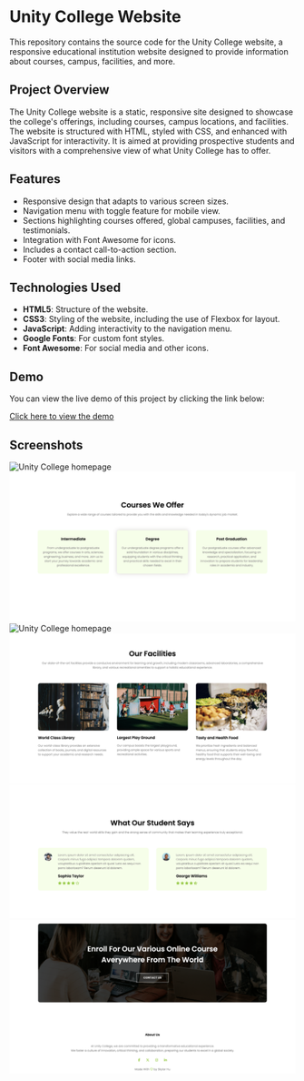 # Unity College Website

This repository contains the source code for the Unity College website, a responsive educational institution website designed to provide information about courses, campus, facilities, and more.

## Project Overview

The Unity College website is a static, responsive site designed to showcase the college's offerings, including courses, campus locations, and facilities. The website is structured with HTML, styled with CSS, and enhanced with JavaScript for interactivity. It is aimed at providing prospective students and visitors with a comprehensive view of what Unity College has to offer.

## Features

- Responsive design that adapts to various screen sizes.
- Navigation menu with toggle feature for mobile view.
- Sections highlighting courses offered, global campuses, facilities, and testimonials.
- Integration with Font Awesome for icons.
- Includes a contact call-to-action section.
- Footer with social media links.

## Technologies Used

- **HTML5**: Structure of the website.
- **CSS3**: Styling of the website, including the use of Flexbox for layout.
- **JavaScript**: Adding interactivity to the navigation menu.
- **Google Fonts**: For custom font styles.
- **Font Awesome**: For social media and other icons.

## Demo

You can view the live demo of this project by clicking the link below:

[Click here to view the demo](https://skylaryhu.github.io/unity-college/)

## Screenshots

![Unity College homepage](screenshots/screenshot_1.png)
![Unity College homepage](screenshots/screenshot_2.png)
![Unity College homepage](screenshots/screenshot_3.png)
![Unity College homepage](screenshots/screenshot_4.png)
![Unity College homepage](screenshots/screenshot_5.png)
![Unity College homepage](screenshots/screenshot_6.png)
